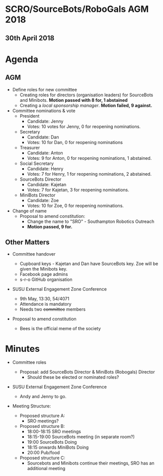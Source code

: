 SCRO/SourceBots/RoboGals AGM 2018
========================

30th April 2018
---------------

# Agenda

## AGM

* Define roles for new committee
    * Creating roles for directors (organisation leaders) for SourceBots and Minibots. **Motion passed with 8 for, 1 abstained**
    * Creating a *local sponsorship manager*. **Motion failed, 9 against.**
* Committee nominations & vote
    * President
        * Candidate: Jenny
        * Votes: 10 votes for Jenny, 0 for reopening nominations.
    * Secretary
        * Candidate: Dan
        * Votes: 10 for Dan, 0 for reopening nominations
    * Treasurer
        * Candidate: Anton
        * Votes: 9 for Anton, 0 for reopening nominations, 1 abstained.
    * Social Secretary
        * Candidate: Henry
        * Votes: 7 for Henry, 1 for reopening nominations, 2 abstained.
    * SourceBots Director
        * Candidate: Kajetan
        * Votes: 7 for Kajetan, 3 for reopening nominations.
    * MiniBots Director
        * Candidate: Zoe
        * Votes: 10 for Zoe, 0 for reopening nominations.
* Change of name
    - Proposal to amend constitution:
        - Change the name to "SRO" - Southampton Robotics Outreach
        - **Motion passed, 9 for.**

## Other Matters

* Committee handover
    * Cupboard keys - Kajetan and Dan have SourceBots key. Zoe will be given the Minibots key.
    * Facebook page admins
    * s-r-o GitHub organisation
* SUSU External Engagement Zone Conference
    * 9th May, 13:30, 54/4071
    * Attendance is mandatory
    * Needs two ~~committee~~ members

* Proposal to amend constitution
    * Bees is the official meme of the society 



# Minutes

* Committee roles
    * Proposal: add SourceBots Director & MiniBots (Robogals) Director
        * Should these be elected or nominated roles?
        
* SUSU External Engagement Zone Conference
    * Andy and Jenny to go.

* Meeting Structure:
    * Proposed structure A:
        * SRO meetings?
    * Proposed structure B:
        * 18:00-18:15 SRO meetings
        * 18:15-19:00 SourceBots meeting (in separate room?)
        * 19:00 SourceBots Doing
        * 18:15 onwards MiniBots Doing
        * 20:00 Pub/food
    * Proposed structure C:
        * Sourcebots and Minibots continue their meetings, SRO has an additional meeting